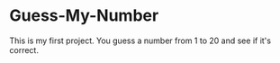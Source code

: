 # Guess-My-Number
This is my first project. You guess a number from 1 to 20 and see if it's correct.
